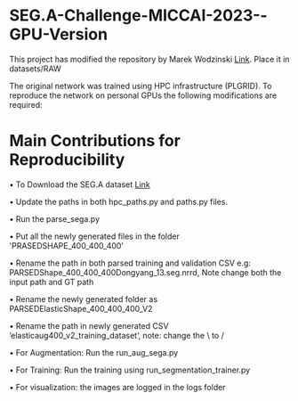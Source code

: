 # SEG.A-Challenge-MICCAI-2023--GPU-Version

This project has modified the repository by Marek Wodzinski [Link](https://github.com/MWod/SEGA_MW_2023.git). Place it in datasets/RAW

The original network was trained using HPC infrastructure (PLGRID). To reproduce the network on personal GPUs the following modifications are required:

# Main Contributions for Reproducibility

•	To Download the SEG.A dataset [Link](https://multicenteraorta.grand-challenge.org/data/)


•	Update the paths in both hpc_paths.py and paths.py files.

•	Run the parse_sega.py

•	Put all the newly generated files in the folder 'PRASEDSHAPE_400_400_400'

•	Rename the path in both parsed training and validation CSV e.g: PARSEDShape_400_400_400Dongyang_13.seg.nrrd, Note change both the input path and   GT path

•	Rename the newly generated folder as PARSEDElasticShape_400_400_400_V2

•	Rename the path in newly generated CSV ’elasticaug400_v2_training_dataset’, note: change the \ to /

•	For Augmentation: Run the run_aug_sega.py

•	For Training: Run the training using run_segmentation_trainer.py

•	For visualization: the images are logged in the logs folder
